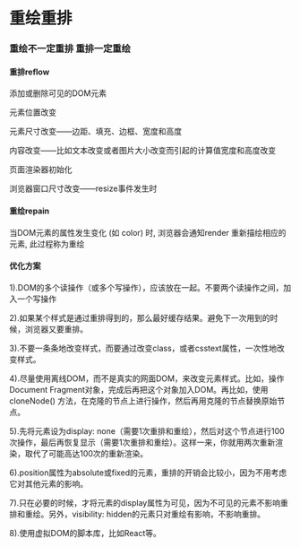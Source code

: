 # 重绘重排

### 重绘不一定重排 重排一定重绘

#### 重排reflow

添加或删除可见的DOM元素

元素位置改变

元素尺寸改变——边距、填充、边框、宽度和高度

内容改变——比如文本改变或者图片大小改变而引起的计算值宽度和高度改变

页面渲染器初始化

浏览器窗口尺寸改变——resize事件发生时

#### 重绘repain

当DOM元素的属性发生变化 (如 color) 时, 浏览器会通知render 重新描绘相应的元素, 此过程称为重绘

#### 优化方案

1).DOM的多个读操作（或多个写操作），应该放在一起。不要两个读操作之间，加入一个写操作

2).如果某个样式是通过重排得到的，那么最好缓存结果。避免下一次用到的时候，浏览器又要重排。

3).不要一条条地改变样式，而要通过改变class，或者csstext属性，一次性地改变样式。

4).尽量使用离线DOM，而不是真实的网面DOM，来改变元素样式。比如，操作Document Fragment对象，完成后再把这个对象加入DOM。再比如，使用 cloneNode() 方法，在克隆的节点上进行操作，然后再用克隆的节点替换原始节点。

5).先将元素设为display: none（需要1次重排和重绘），然后对这个节点进行100次操作，最后再恢复显示（需要1次重排和重绘）。这样一来，你就用两次重新渲染，取代了可能高达100次的重新渲染。

6).position属性为absolute或fixed的元素，重排的开销会比较小，因为不用考虑它对其他元素的影响。

7).只在必要的时候，才将元素的display属性为可见，因为不可见的元素不影响重排和重绘。另外，visibility: hidden的元素只对重绘有影响，不影响重排。

8).使用虚拟DOM的脚本库，比如React等。
